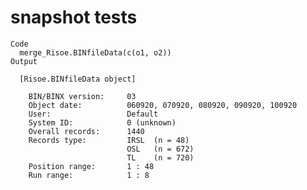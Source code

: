 # snapshot tests

    Code
      merge_Risoe.BINfileData(c(o1, o2))
    Output
      
      [Risoe.BINfileData object]
      
      	BIN/BINX version:     03
      	Object date:          060920, 070920, 080920, 090920, 100920
      	User:                 Default
      	System ID:            0 (unknown)
      	Overall records:      1440
      	Records type:         IRSL	(n = 48)
      	                      OSL	(n = 672)
      	                      TL	(n = 720)
      	Position range:       1 : 48
      	Run range:            1 : 8

